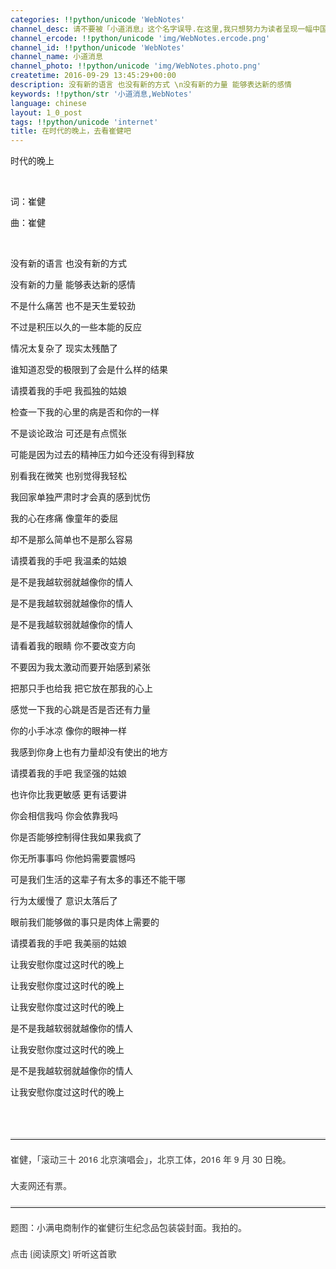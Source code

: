 ```yaml
---
categories: !!python/unicode 'WebNotes'
channel_desc: 请不要被「小道消息」这个名字误导.在这里,我只想努力为读者呈现一幅中国互联网的清明上河图.
channel_ercode: !!python/unicode 'img/WebNotes.ercode.png'
channel_id: !!python/unicode 'WebNotes'
channel_name: 小道消息
channel_photo: !!python/unicode 'img/WebNotes.photo.png'
createtime: 2016-09-29 13:45:29+00:00
description: 没有新的语言 也没有新的方式 \n没有新的力量 能够表达新的感情
keywords: !!python/str '小道消息,WebNotes'
language: chinese
layout: 1_0_post
tags: !!python/unicode 'internet'
title: 在时代的晚上，去看崔健吧
---
```

<div class="rich_media_content" id="js_content">
<p>
         时代的晚上
        </p>
<p>
<br/>
</p>
<p>
         词：崔健
        </p>
<p>
         曲：崔健
        </p>
<p>
<br/>
</p>
<p>
         没有新的语言 也没有新的方式
        </p>
<p>
         没有新的力量 能够表达新的感情
        </p>
<p>
         不是什么痛苦 也不是天生爱较劲
        </p>
<p>
         不过是积压以久的一些本能的反应
        </p>
<p>
         情况太复杂了 现实太残酷了
        </p>
<p>
         谁知道忍受的极限到了会是什么样的结果
        </p>
<p>
         请摸着我的手吧 我孤独的姑娘
        </p>
<p>
         检查一下我的心里的病是否和你的一样
        </p>
<p>
         不是谈论政治 可还是有点慌张
        </p>
<p>
         可能是因为过去的精神压力如今还没有得到释放
        </p>
<p>
         别看我在微笑 也别觉得我轻松
        </p>
<p>
         我回家单独严肃时才会真的感到忧伤
        </p>
<p>
         我的心在疼痛 像童年的委屈
        </p>
<p>
         却不是那么简单也不是那么容易
        </p>
<p>
         请摸着我的手吧 我温柔的姑娘
        </p>
<p>
         是不是我越软弱就越像你的情人
        </p>
<p>
         是不是我越软弱就越像你的情人
        </p>
<p>
         是不是我越软弱就越像你的情人
        </p>
<p>
         请看着我的眼睛 你不要改变方向
        </p>
<p>
         不要因为我太激动而要开始感到紧张
        </p>
<p>
         把那只手也给我 把它放在那我的心上
        </p>
<p>
         感觉一下我的心跳是否是否还有力量
        </p>
<p>
         你的小手冰凉 像你的眼神一样
        </p>
<p>
         我感到你身上也有力量却没有使出的地方
        </p>
<p>
         请摸着我的手吧 我坚强的姑娘
        </p>
<p>
         也许你比我更敏感 更有话要讲
        </p>
<p>
         你会相信我吗 你会依靠我吗
        </p>
<p>
         你是否能够控制得住我如果我疯了
        </p>
<p>
         你无所事事吗 你他妈需要震憾吗
        </p>
<p>
         可是我们生活的这辈子有太多的事还不能干哪
        </p>
<p>
         行为太缓慢了 意识太落后了
        </p>
<p>
         眼前我们能够做的事只是肉体上需要的
        </p>
<p>
         请摸着我的手吧 我美丽的姑娘
        </p>
<p>
         让我安慰你度过这时代的晚上
        </p>
<p>
         让我安慰你度过这时代的晚上
        </p>
<p>
         让我安慰你度过这时代的晚上
        </p>
<p>
         是不是我越软弱就越像你的情人
        </p>
<p>
         让我安慰你度过这时代的晚上
        </p>
<p>
         是不是我越软弱就越像你的情人
        </p>
<p>
         让我安慰你度过这时代的晚上
        </p>
<p style="font-family: Lato, Helvetica, Arial, freesans, clean, sans-serif; border: 0px; margin-top: 1.5em; margin-bottom: 1.5em; outline: 0px; line-height: 1.5em; color: rgb(51, 51, 51); white-space: normal;">
<br/>
</p>
<hr style="font-family: Lato, Helvetica, Arial, freesans, clean, sans-serif; border-right-width: 0px; border-bottom-width: 0px; border-left-width: 0px; border-top-style: solid; border-top-color: rgb(234, 234, 234); height: 1px; margin-top: 1em; margin-bottom: 1em; color: rgb(51, 51, 51); white-space: normal;"/>
<p style="font-family: Lato, Helvetica, Arial, freesans, clean, sans-serif; border: 0px; margin-top: 1.5em; margin-bottom: 1.5em; outline: 0px; line-height: 1.5em; color: rgb(51, 51, 51); white-space: normal;">
<span style="font-family: 'Helvetica Neue', Helvetica, 'Hiragino Sans GB', 'Microsoft YaHei', Arial, sans-serif;">
          崔健，「滚动三十 2016 北京演唱会」，北京工体，2016 年 9 月 30 日晚。
         </span>
<br/>
</p>
<p style="font-family: Lato, Helvetica, Arial, freesans, clean, sans-serif; border: 0px; margin-top: 1.5em; margin-bottom: 1.5em; outline: 0px; line-height: 1.5em; color: rgb(51, 51, 51); white-space: normal;">
<span style="font-family: 'Helvetica Neue', Helvetica, 'Hiragino Sans GB', 'Microsoft YaHei', Arial, sans-serif;">
          大麦网还有票。
         </span>
</p>
<hr style="font-family: Lato, Helvetica, Arial, freesans, clean, sans-serif; border-right-width: 0px; border-bottom-width: 0px; border-left-width: 0px; border-top-style: solid; border-top-color: rgb(234, 234, 234); height: 1px; margin-top: 1em; margin-bottom: 1em; color: rgb(51, 51, 51); white-space: normal;"/>
<p style="font-family: Lato, Helvetica, Arial, freesans, clean, sans-serif; border: 0px; margin-top: 1.5em; margin-bottom: 1.5em; outline: 0px; line-height: 1.5em; color: rgb(51, 51, 51); white-space: normal;">
         题图：小满电商制作的崔健衍生纪念品包装袋封面。我拍的。
        </p>
<p style="font-family: Lato, Helvetica, Arial, freesans, clean, sans-serif; border: 0px; margin-top: 1.5em; margin-bottom: 1.5em; outline: 0px; line-height: 1.5em; color: rgb(51, 51, 51); white-space: normal;">
         点击 {阅读原文} 听听这首歌
        </p>
<p>
<br/>
</p>
</div>